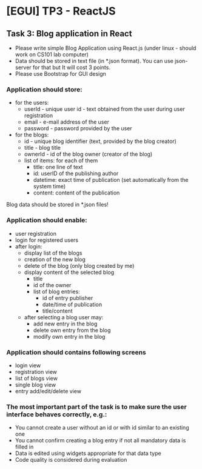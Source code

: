 # [EGUI] TP3 - ReactJS

## Task 3: Blog application in React
- Please write simple Blog Application using React.js (under linux - should work on CS101 lab computer)
- Data should be stored in text file (in *.json format). You can use json-server for that but It will cost 3 points.
- Please use Bootstrap for GUI design

### Application should store:
- for the users:
	- userId - unique user id - text obtained from the user during user registration
	- email - e-mail address of the user
	- password - password provided by the user
- for the blogs:
	- id - unique blog identifier (text, provided by the blog creator)
	- title - blog title
	- ownerId - id of the blog owner (creator of the blog)
	- list of items: for each of them
		- title: one line of text
		- id: userID of the publishing author
		- datetime: exact time of publication (set automatically from the system time)
		- content: content of the publication
  
Blog data should be stored in *.json files!

### Application should enable:
- user registration
- login for registered users
- after login:
	- display list of the blogs
	- creation of the new blog
	- delete of the blog (only blog created by me)
	- display content of the selected blog
		- title
		- id of the owner
		- list of blog entries:
			- id of entry publisher
			- date/time of publication
			- title/content
	- after selecting a blog user may:
		- add new entry in the blog
		- delete own entry from the blog
		- modify own entry in the blog

### Application should contains following screens
- login view
- registration view
- list of blogs view
- single blog view
- entry add/edit/delete view

### The most important part of the task is to make sure the user interface behaves correctly, e.g.:
- You cannot create a user without an id or with id similar to an existing one
- You cannot confirm creating a blog entry if not all mandatory data is filled in
- Data is edited using widgets appropriate for that data type
- Code quality is considered during evaluation
